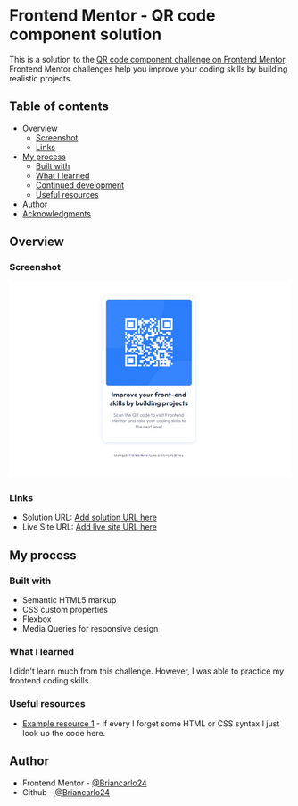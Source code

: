 # Frontend Mentor - QR code component solution

This is a solution to the [QR code component challenge on Frontend Mentor](https://www.frontendmentor.io/challenges/qr-code-component-iux_sIO_H). Frontend Mentor challenges help you improve your coding skills by building realistic projects.

## Table of contents

- [Overview](#overview)
  - [Screenshot](#screenshot)
  - [Links](#links)
- [My process](#my-process)
  - [Built with](#built-with)
  - [What I learned](#what-i-learned)
  - [Continued development](#continued-development)
  - [Useful resources](#useful-resources)
- [Author](#author)
- [Acknowledgments](#acknowledgments)

## Overview

### Screenshot

![](./images/Screenshot.jpg)

### Links

- Solution URL: [Add solution URL here](https://github.com/Briancarlo24/QR-Code-Component.git)
- Live Site URL: [Add live site URL here](https://briancarlo24.github.io/QR-Code-Component/)

## My process

### Built with

- Semantic HTML5 markup
- CSS custom properties
- Flexbox
- Media Queries for responsive design

### What I learned

I didn't learn much from this challenge. However, I was able to practice my frontend coding skills.

### Useful resources

- [Example resource 1](https://www.w3schools.com/) - If every I forget some HTML or CSS syntax I just look up the code here.

## Author

- Frontend Mentor - [@Briancarlo24](https://www.frontendmentor.io/profile/Briancarlo24)
- Github - [@Briancarlo24](https://github.com/Briancarlo24)
